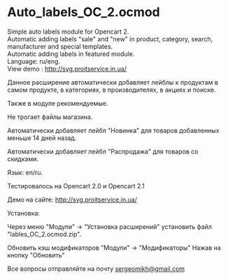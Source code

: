 # Auto_labels_OC_2.ocmod
Simple auto labels module for Opencart 2. <br/>
Automatic adding labels "sale" and "new" in product, category, search, manufacturer and special templates. <br/>
Automatic adding labels in featured module.<br/>
Language: ru/eng.<br/>
View demo : http://svg.proitservice.in.ua/<br/>

Данное расширение автоматически добавляет лейблы к продуктам в самом продукте, в категориях, в производителях, в акциях и поиске.<br/>

Также в модуле рекомендуемые.<br/>

Не трогает файлы магазина.<br/>

Автоматически добавляет лейбл "Новинка" для товаров добавленных меньше 14 дней назад.<br/>

Автоматически добавляет лейбл "Распродажа" для товаров со скидками.<br/>

Язык: en/ru.<br/>

Тестировалось на Opencart 2.0 и Opencart 2.1<br/>

Демо на сайте: http://svg.proitservice.in.ua/<br/>

Установка: <br/>

Через меню "Модули" -> "Установка расширений" установить файл "lables_OC_2.ocmod.zip".<br/>

Обновить кэш модификаторов "Модули" -> "Модификаторы" Нажав на кнопку "Обновить"<br/>

Все вопросы отправляйте на почту sergeomikh@gmail.com<br/>
